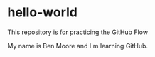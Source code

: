 # hello-world
This repository is for practicing the GitHub Flow

My name is Ben Moore and I'm learning GitHub.
